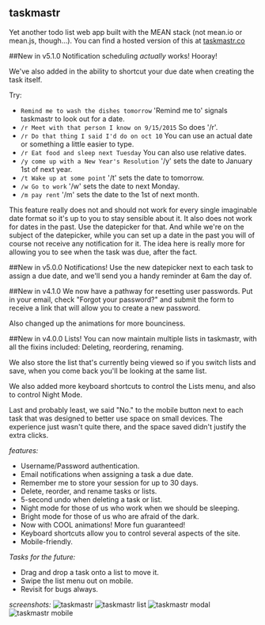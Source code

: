## taskmastr
Yet another todo list web app built with the MEAN stack (not mean.io or mean.js, though...). You can find a hosted version of this at [taskmastr.co](http://www.taskmastr.co)

##New in v5.1.0
Notification scheduling _actually_ works! Hooray!

We've also added in the ability to shortcut your due date when creating the task itself.

Try:
- `Remind me to wash the dishes tomorrow` 'Remind me to' signals taskmastr to look out for a date.
- `/r Meet with that person I know on 9/15/2015` So does '/r'.
- `/r Do that thing I said I'd do on oct 10` You can use an actual date or something a little easier to type.
- `/r Eat food and sleep next Tuesday` You can also use relative dates.
- `/y come up with a New Year's Resolution` '/y' sets the date to January 1st of next year.
- `/t Wake up at some point` '/t' sets the date to tomorrow.
- `/w Go to work` '/w' sets the date to next Monday.
- `/m pay rent` '/m' sets the date to the 1st of next month.

This feature really does not and should not work for every single imaginable date format so it's up to you to stay sensible about it. It also does not work for dates in the past. Use the datepicker for that. And while we're on the subject of the datepicker, while you can set up a date in the past you will of course not receive any notification for it. The idea here is really more for allowing you to see when the task was due, after the fact.

##New in v5.0.0
Notifications! Use the new datepicker next to each task to assign a due date, and we'll send you a handy reminder at 6am the day of.

##New in v4.1.0
We now have a pathway for resetting user passwords. Put in your email, check "Forgot your password?" and submit the form to receive a link that will allow you to create a new password.

Also changed up the animations for more bounciness.

##New in v4.0.0
Lists! You can now maintain multiple lists in taskmastr, with all the fixins included: Deleting, reordering, renaming.

We also store the list that's currently being viewed so if you switch lists and save, when you come back you'll be looking at the same list.

We also added more keyboard shortcuts to control the Lists menu, and also to control Night Mode.

Last and probably least, we said "No." to the mobile button next to each task that was designed to better use space on small devices. The experience just wasn't quite there, and the space saved didn't justify the extra clicks.

_features:_
- Username/Password authentication.
- Email notifications when assigning a task a due date.
- Remember me to store your session for up to 30 days.
- Delete, reorder, and rename tasks or lists.
- 5-second undo when deleting a task or list.
- Night mode for those of us who work when we should be sleeping.
- Bright mode for those of us who are afraid of the dark.
- Now with COOL animations! More fun guaranteed!
- Keyboard shortcuts allow you to control several aspects of the site.
- Mobile-friendly.

_Tasks for the future:_
- Drag and drop a task onto a list to move it.
- Swipe the list menu out on mobile.
- Revisit for bugs always.

_screenshots:_
![taskmastr](https://raw.githubusercontent.com/patrickfatrick/taskmastr/lists/screenshot.png)
![taskmastr list](https://raw.githubusercontent.com/patrickfatrick/taskmastr/lists/screenshot2.png)
![taskmastr modal](https://raw.githubusercontent.com/patrickfatrick/taskmastr/lists/screenshot3.png)
![taskmastr mobile](https://raw.githubusercontent.com/patrickfatrick/taskmastr/lists/screenshot4.png)

